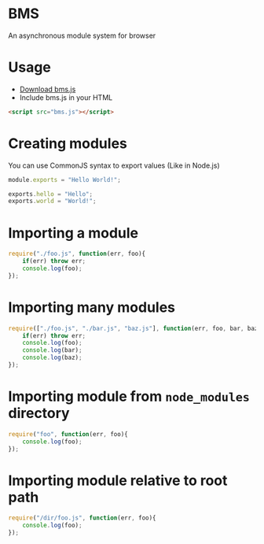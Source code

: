 # BMS
An asynchronous module system for browser

# Usage
- [Download bms.js](https://raw.githubusercontent.com/samuelnovaes/bms/master/dist/bms.js)
- Include bms.js in your HTML
```html
<script src="bms.js"></script>
```

# Creating modules
You can use CommonJS syntax to export values (Like in Node.js)
```javascript
module.exports = "Hello World!";
```
```javascript
exports.hello = "Hello";
exports.world = "World!";
```

# Importing a module
```javascript
require("./foo.js", function(err, foo){
	if(err) throw err;
	console.log(foo);
});
```

# Importing many modules
```javascript
require(["./foo.js", "./bar.js", "baz.js"], function(err, foo, bar, baz){
	if(err) throw err;
	console.log(foo);
	console.log(bar);
	console.log(baz);
});
```

# Importing module from `node_modules` directory
```javascript
require("foo", function(err, foo){
	console.log(foo);
});
```

# Importing module relative to root path
```javascript
require("/dir/foo.js", function(err, foo){
	console.log(foo);
});
```